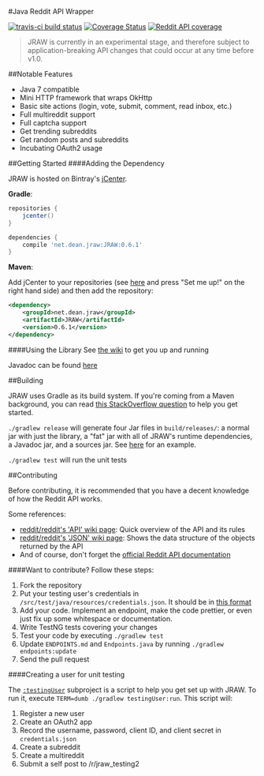 #Java Reddit API Wrapper

[![travis-ci build status](https://img.shields.io/travis/thatJavaNerd/JRAW.svg)](https://travis-ci.org/thatJavaNerd/JRAW) [![Coverage Status](https://img.shields.io/coveralls/thatJavaNerd/JRAW.svg)](https://coveralls.io/r/thatJavaNerd/JRAW) [![Reddit API coverage](https://img.shields.io/badge/api--coverage-61.2%-blue.svg)](https://github.com/thatJavaNerd/JRAW/blob/master/ENDPOINTS.md)

>JRAW is currently in an experimental stage, and therefore subject to application-breaking API changes that could occur at any time before v1.0.

##Notable Features
 - Java 7 compatible
 - Mini HTTP framework that wraps OkHttp
 - Basic site actions (login, vote, submit, comment, read inbox, etc.)
 - Full multireddit support
 - Full captcha support
 - Get trending subreddits
 - Get random posts and subreddits
 - Incubating OAuth2 usage

##Getting Started
####Adding the Dependency

JRAW is hosted on Bintray's [jCenter](https://bintray.com/thatjavanerd/maven/JRAW/view).

**Gradle**:
```groovy
repositories {
    jcenter()
}

dependencies {
    compile 'net.dean.jraw:JRAW:0.6.1'
}
```

**Maven**:

Add jCenter to your repositories (see [here](https://bintray.com/bintray/jcenter) and press "Set me up!" on the right hand side) and then add the repository:

```xml
<dependency>
    <groupId>net.dean.jraw</groupId>
    <artifactId>JRAW</artifactId>
    <version>0.6.1</version>
</dependency>
```

####Using the Library
See [the wiki](https://github.com/thatJavaNerd/JRAW/wiki/Home) to get you up and running

Javadoc can be found [here](https://thatjavanerd.github.io/JRAW/)

##Building

JRAW uses Gradle as its build system. If you're coming from a Maven background, you can read [this StackOverflow question](http://stackoverflow.com/q/7719495/1275092) to help you get started.

`./gradlew release` will generate four Jar files in `build/releases/`: a normal jar with just the library, a "fat" jar with all of JRAW's runtime dependencies, a Javadoc jar, and a sources jar. See [here](https://github.com/thatJavaNerd/JRAW/releases/tag/v0.2.0) for an example.

`./gradlew test` will run the unit tests

##Contributing

Before contributing, it is recommended that you have a decent knowledge of how the Reddit API works.

Some references:
 - [reddit/reddit's 'API' wiki page](https://github.com/reddit/reddit/wiki/API): Quick overview of the API and its rules
 - [reddit/reddit's 'JSON' wiki page](https://github.com/reddit/reddit/wiki/JSON): Shows the data structure of the objects returned by the API
 - And of course, don't forget the [official Reddit API documentation](https://www.reddit.com/dev/api)

####Want to contribute? Follow these steps:

1. Fork the repository
2. Put your testing user's credentials in `/src/test/java/resources/credentials.json`. It should be in [this format](https://gist.github.com/thatJavaNerd/e393a7af4c3a8c564833)
3. Add your code. Implement an endpoint, make the code prettier, or even just fix up some whitespace or documentation.
4. Write TestNG tests covering your changes
5. Test your code by executing `./gradlew test`
6. Update `ENDPOINTS.md` and `Endpoints.java` by running `./gradlew endpoints:update`
7. Send the pull request

####Creating a user for unit testing

The [`:testingUser`](https://github.com/thatJavaNerd/JRAW/tree/master/testingUser) subproject is a script to help you get set up with JRAW. To run it, execute `TERM=dumb ./gradlew testingUser:run`. This script will:

1. Register a new user
2. Create an OAuth2 app
3. Record the username, password, client ID, and client secret in `credentials.json`
4. Create a subreddit
5. Create a multireddit
6. Submit a self post to /r/jraw_testing2

